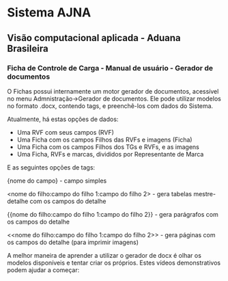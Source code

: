 # Sistema AJNA

## Visão computacional aplicada - Aduana Brasileira

### Ficha de Controle de Carga - Manual de usuário - Gerador de documentos


O Fichas possui internamente um motor gerador de documentos, acessível no menu Admnistração->Gerador de documentos.
Ele pode utilizar modelos no formato .docx, contendo tags, e preenchê-los com dados do Sistema. 

Atualmente, há estas opções de dados:

- Uma RVF com seus campos (RVF)
- Uma Ficha com os campos Filhos das RVFs e imagens (Ficha) 
- Uma Ficha com os campos Filhos dos TGs e RVFs, e as imagens
- Uma Ficha, RVFs e marcas, divididos por Representante de Marca

E as seguintes opções de tags:

{nome do campo} - campo simples

<nome do filho:campo do filho 1:campo do filho 2> - gera tabelas mestre-detalhe com os campos do detalhe

{{nome do filho:campo do filho 1:campo do filho 2}} - gera parágrafos com os campos do detalhe

<<nome do filho:campo do filho 1:campo do filho 2>> - gera páginas com os campos do detalhe (para imprimir imagens)

A melhor maneira de aprender a utilizar o gerador de docx é olhar os modelos disponíveis e tentar criar os próprios.
Estes vídeos demonstrativos podem ajudar a começar:


